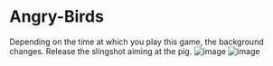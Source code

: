 # Angry-Birds

Depending on the time at which you play this game, the background changes.
Release the slingshot aiming at the pig.
![image](https://user-images.githubusercontent.com/76613993/204029509-2b58d297-c942-4b5a-a4e5-c73659ec8c41.png)
![image](https://user-images.githubusercontent.com/76613993/204029617-6a58ecbe-b05c-417e-ad13-e54da307f1ee.png)
